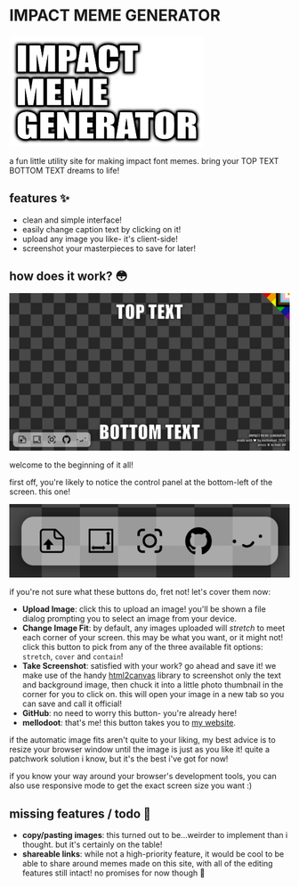 # IMPACT MEME GENERATOR

![IMPACT MEME GENERATOR](/guide/title.png)

a fun little utility site for making impact font memes. bring your TOP TEXT BOTTOM TEXT dreams to life!

## features ✨

- clean and simple interface!
- easily change caption text by clicking on it!
- upload any image you like- it's client-side!
- screenshot your masterpieces to save for later!

## how does it work? 😳

![starting interface](/guide/start.png)

welcome to the beginning of it all!

first off, you're likely to notice the control panel at the bottom-left of the screen. this one!

![control panel](/guide/controls.png)

if you're not sure what these buttons do, fret not! let's cover them now:

- **Upload Image**: click this to upload an image! you'll be shown a file dialog prompting you to select an image from your device.
- **Change Image Fit**: by default, any images uploaded will *stretch* to meet each corner of your screen. this may be what you want, or it might not! click this button to pick from any of the three available fit options: `stretch`, `cover` and `contain`!
- **Take Screenshot**: satisfied with your work? go ahead and save it! we make use of the handy [html2canvas](https://html2canvas.hertzen.com/) library to screenshot only the text and background image, then chuck it into a little photo thumbnail in the corner for you to click on. this will open your image in a new tab so you can save and call it official!
- **GitHub**: no need to worry this button- you're already here!
- **mellodoot**: that's me! this button takes you to [my website](https://www.mellodoot.com).

if the automatic image fits aren't quite to your liking, my best advice is to resize your browser window until the image is just as you like it! quite a patchwork solution i know, but it's the best i've got for now!

if you know your way around your browser's development tools, you can also use responsive mode to get the exact screen size you want :)

## missing features / todo 🫥

- **copy/pasting images**: this turned out to be...weirder to implement than i thought. but it's certainly on the table!
- **shareable links**: while not a high-priority feature, it would be cool to be able to share around memes made on this site, with all of the editing features still intact! no promises for now though 🤞
